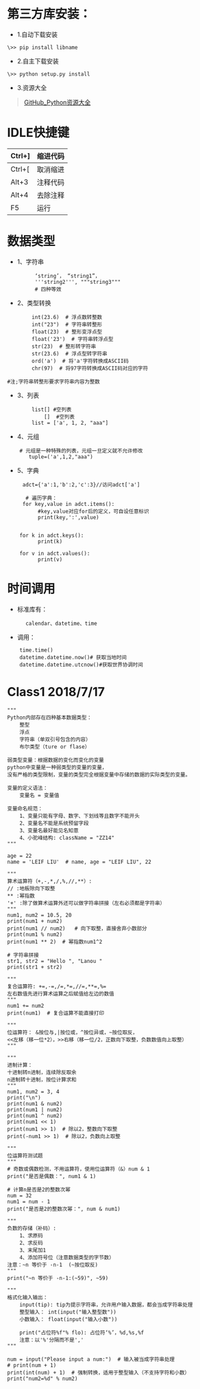 # 第三方库安装：

* 1.自动下载安装
```
\>> pip install libname
```

* 2.自主下载安装
```
\>> python setup.py install
```

* 3.资源大全

> [GitHub_Python资源大全](https://github.com/jobbole/awesome-python-cn)

# IDLE快捷键

| Ctrl+] | 缩进代码 |
| ------ | -------- |
| Ctrl+[ | 取消缩进 |
| Alt+3  | 注释代码 |
| Alt+4  | 去除注释 |
| F5     | 运行     |

# 数据类型

* 1、字符串
```
         ‘string’， “string1”，
         '''string2''', """string3"""
         # 四种等效
```
* 2、类型转换

```
        int(23.6)  # 浮点数转整数
        int("23")  # 字符串转整形
        float(23)  # 整形变浮点型
        float('23')  # 字符串转浮点型
        str(23)  # 整形转字符串
        str(23.6)  # 浮点型转字符串
        ord('a')  # 将'a'字符转换成ASCII码
        chr(97)  # 将97字符转换成ASCII码对应的字符

#注;字符串转整形要求字符串内容为整数
```
* 3、列表

```
        list[] #空列表
            []  #空列表
        list = ['a', 1, 2, "aaa"]

```
* 4、元组
```
    # 元组是一种特殊的列表，元组一旦定义就不允许修改
       tuple=('a',1,2,"aaa")
```
* 5、字典

```
     adct={'a':1,'b':2,'c':3}//访问adct['a']

      # 遍历字典：
     for key,value in adct.items():
          #key,value对应for后的定义，可自设任意标识
          print(key,':',value)


    for k in adct.keys():
          print(k)

    for v in adct.values():
          print(v)
```
# 时间调用

* 标准库有：

```
      calendar、datetime、time
```
* 调用：

```
    time.time()
    datetime.datetime.now()# 获取当地时间
    datetime.datetime.utcnow()#获取世界协调时间
```

# Class1 2018/7/17
```
"""
Python内部存在四种基本数据类型：
    整型
    浮点
    字符串（单双引号包含的内容）
    布尔类型（ture or flase）

弱类型变量：根据数据的变化而变化的变量
python中变量是一种弱类型的变量的变量，
没有严格的类型限制，变量的类型完全根据变量中存储的数据的实际类型的变量。

变量的定义语法：
    变量名 = 变量值

变量命名规范：
    1、变量只能有字母、数字、下划线等且数字不能开头
    2、变量名不能是系统预留字段
    3、变量名最好能见名知意
    4、小驼峰结构: className = "ZZ14"
"""
```

```
age = 22
name = 'LEIF LIU'  # name, age = "LEIF LIU", 22
```
```
"""
算术运算符（+,-,*,/,%,//,**）:
// :地板除向下取整
** :幂指数
'+' :除了做算术运算外还可以做字符串拼接（左右必须都是字符串）
"""
num1, num2 = 10.5, 20
print(num1 + num2)
print(num1 // num2)   # 向下取整，直接舍弃小数部分
print(num1 % num2)
print(num1 ** 2)  # 幂指数num1^2

# 字符串拼接
str1, str2 = "Hello ", "Lanou "
print(str1 + str2)
```
```
"""
复合运算符: +=,-=,/=,*=,//=,**=,%=
左右数值先进行算术运算之后赋值给左边的数值
"""
num1 += num2
print(num1)  # 复合运算不能直接打印
```
```
"""
位运算符： &按位与,|按位或，^按位异或，~按位取反，
<<左移（移一位*2），>>右移（移一位/2，正数向下取整，负数数值向上取整）
"""
```
```
"""
进制计算：
十进制转n进制，连续除反取余
n进制转十进制，按位计算求和
"""
num1, num2 = 3, 4
print("\n")
print(num1 & num2)
print(num1 | num2)
print(num1 ^ num2)
print(num1 << 1)
print(num1 >> 1)  # 除以2，整数向下取整
print(-num1 >> 1)  # 除以2，负数向上取整
```
```
"""
位运算符测试题
"""
# 奇数或偶数检测，不用运算符，使用位运算符（&）num & 1
print("是否是偶数：", num1 & 1)

# 计算n是否是2的整数次幂
num = 32
num1 = num - 1
print("是否是2的整数次幂：", num & num1)
```
```
"""
负数的存储（补码）:
    1、求原码
    2、求反码
    3、末尾加1
    4、添加符号位（注意数据类型的字节数）
注意：~n 等价于 -n-1  (~按位取反)
"""
print("~n 等价于 -n-1:(~59)", ~59)
```
```
"""
格式化输入输出：
    input(tip): tip为提示字符串，允许用户输入数据，都会当成字符串处理
    整型输入： int(input("输入整型数"))
    小数输入： float(input("输入小数"))

    print("占位符%f"% flo): 占位符‘%’，%d,%s,%f
    注意：以'%'分隔而不是','
"""

num = input("Please input a num:")  # 输入被当成字符串处理
# print(num + 1)
print(int(num) + 1)  # 强制转换，适用于整型输入（不支持字符和小数）
print("num2=%d" % num2)
```
